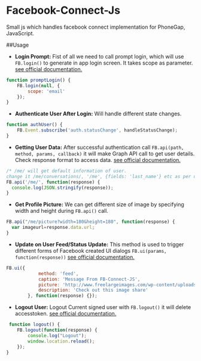 Facebook-Connect-Js
===================

Small js which handles facebook connect implementation for PhoneGap, JavaScript.  

##Usage
* **Login Prompt:**
 Fist of all we need to call prompt login, which will use `FB.login()` to generate in app login screen. It takes scope as parameter. [see official documentation.](https://developers.facebook.com/docs/reference/javascript/FB.login/v2.3)
```javascript
function promptLogin() {
    FB.login(null, {
        scope: 'email'
    });
}
```
* **Authenticate User After Login:** Will handle different state changes.
```javascript
function authUser() {
    FB.Event.subscribe('auth.statusChange', handleStatusChange);
}
```
* **Getting User Data:** After successful authentication call `FB.api(path, method, params, callback)` it will make Graph API call to get user details. Check response format to access data. [see official documentation.](https://developers.facebook.com/docs/javascript/reference/FB.api)
```javascript
/* /me/ will get default information of user. 
change it /me/conversations/, '/me', {fields: 'last_name'} etc as per usage */
FB.api('/me/', function(response) {
  console.log(JSON.stringify(response));
}
```
* **Get Profile Picture:** We can get different size of image by specifying width and height during `FB.api()` call.
```javascript
FB.api("/me/picture?width=180&height=180", function(response) {
  var imageurl=response.data.url;
}
```
* **Update on User Feed/Status Update:** This method is used to trigger different forms of Facebook created UI dialogs `FB.ui(params, function(response))` [see official documentation.](https://developers.facebook.com/docs/javascript/reference/FB.ui)
```javascript
FB.ui({
            method: 'feed',
            caption: 'Message From FB-Connect-JS',
            picture: 'http://www.freelargeimages.com/wp-content/uploads/2014/11/Facebook_logo-6.jpg',
            description: 'Check out this image share'
        }, function(response) {});
```
* **Logout User:** Logout Current signed user with `FB.logout()` it will delete accesstoken. [see official documentation.](https://developers.facebook.com/docs/reference/javascript/FB.logout/)  
```javascript
 function logout() {
    FB.logout(function(response) {
        console.log("Logout");
        window.location.reload();
    });
}
 ```
